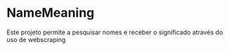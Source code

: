 # NameMeaning
Este projeto permite a pesquisar nomes e receber o significado através do uso de webscraping
